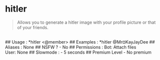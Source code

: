# hitler

> Allows you to generate a hitler image with your profile picture or that of your friends.

<br>
## Usage :
*hitler <@member>
## Examples :
*hitler @Mr¤KayJayDee
## Aliases :
None
## NSFW ?
- No
## Permissions :
Bot: Attach files
<br>
User: None
## Slowmode :
- 5 seconds
## Premium Level
- No premium